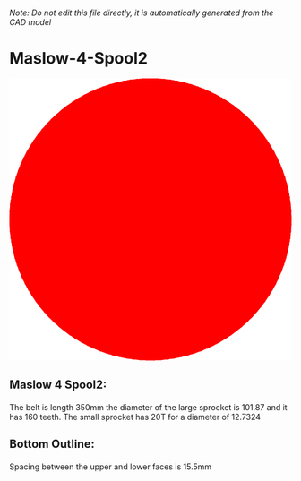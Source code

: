 ###### Note: Do not edit this file directly, it is automatically generated from the CAD model

# Maslow-4-Spool2

![](/project.svg)

<h3 style="font-size:20px;"><strong>Maslow 4 Spool2:</strong></h3>The belt is length 350mm the diameter of the large sprocket is 101.87 and it has 160 teeth. The small sprocket has 20T for a diameter of 12.7324


<h3 style="font-size:20px;"><strong>Bottom Outline:</strong></h3>Spacing between the upper and lower faces is 15.5mm


